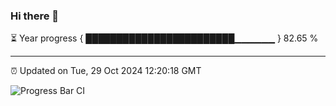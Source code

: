 ### Hi there 👋

⏳ Year progress { ████████████████████████▁▁▁▁▁▁ } 82.65 %

---

⏰ Updated on Tue, 29 Oct 2024 12:20:18 GMT

![Progress Bar CI](https://github.com/Shyam-Makwana/GitHub-Actions-Demo/workflows/Progress%20Bar%20CI/badge.svg)

